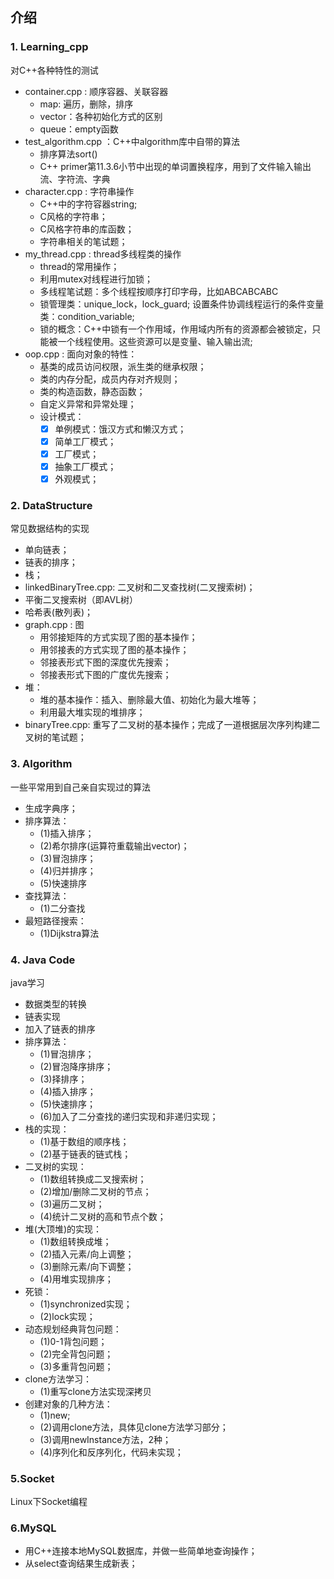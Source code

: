 ## 介绍

###  1. Learning_cpp
对C++各种特性的测试
- container.cpp : 顺序容器、关联容器
	- map: 遍历，删除，排序
	- vector：各种初始化方式的区别
	- queue：empty函数
- test_algorithm.cpp ：C++中algorithm库中自带的算法
	- 排序算法sort()
	- C++ primer第11.3.6小节中出现的单词置换程序，用到了文件输入输出流、字符流、字典
- character.cpp : 字符串操作
	- C++中的字符容器string;
	- C风格的字符串；
	- C风格字符串的库函数；
	- 字符串相关的笔试题；
- my_thread.cpp : thread多线程类的操作
	- thread的常用操作；
	- 利用mutex对线程进行加锁；
	- 多线程笔试题：多个线程按顺序打印字母，比如ABCABCABC
	- 锁管理类：unique_lock，lock_guard; 设置条件协调线程运行的条件变量类：condition_variable;
	- 锁的概念：C++中锁有一个作用域，作用域内所有的资源都会被锁定，只能被一个线程使用。这些资源可以是变量、输入输出流;
- oop.cpp : 面向对象的特性：
	- 基类的成员访问权限，派生类的继承权限；
	- 类的内存分配，成员内存对齐规则；
	- 类的构造函数，静态函数；
	- 自定义异常和异常处理；
	- 设计模式：
		- [x] 单例模式：饿汉方式和懒汉方式；
		- [x] 简单工厂模式；
		- [x] 工厂模式；
		- [x] 抽象工厂模式；
		- [x] 外观模式；
	
###  2. DataStructure
常见数据结构的实现
- 单向链表；
- 链表的排序；
- 栈；
- linkedBinaryTree.cpp: 二叉树和二叉查找树(二叉搜索树)；
- 平衡二叉搜索树（即AVL树）
- 哈希表(散列表)；
- graph.cpp : 图
	- 用邻接矩阵的方式实现了图的基本操作；
	- 用邻接表的方式实现了图的基本操作；
	- 邻接表形式下图的深度优先搜索；
	- 邻接表形式下图的广度优先搜索；
- 堆：
	- 堆的基本操作：插入、删除最大值、初始化为最大堆等；
	- 利用最大堆实现的堆排序；
- binaryTree.cpp: 重写了二叉树的基本操作；完成了一道根据层次序列构建二叉树的笔试题；

###  3. Algorithm
一些平常用到自己亲自实现过的算法
- 生成字典序；
- 排序算法：
    - (1)插入排序；
	- (2)希尔排序(运算符重载输出vector)；
	- (3)冒泡排序；
	- (4)归并排序；
	- (5)快速排序
- 查找算法：
	- (1)二分查找
- 最短路径搜索：
	- (1)Dijkstra算法
    
### 4. Java Code
java学习
- 数据类型的转换
- 链表实现
- 加入了链表的排序
- 排序算法：
    - (1)冒泡排序；
    - (2)冒泡降序排序；
    - (3)择排序；
    - (4)插入排序；
    - (5)快速排序；
    - (6)加入了二分查找的递归实现和非递归实现；
- 栈的实现：
    - (1)基于数组的顺序栈；
    - (2)基于链表的链式栈；
- 二叉树的实现：
    - (1)数组转换成二叉搜索树；
    - (2)增加/删除二叉树的节点；
    - (3)遍历二叉树；
    - (4)统计二叉树的高和节点个数；
- 堆(大顶堆)的实现：
    - (1)数组转换成堆；
    - (2)插入元素/向上调整；
    - (3)删除元素/向下调整；
    - (4)用堆实现排序；
- 死锁：
    - (1)synchronized实现；
    - (2)lock实现；
- 动态规划经典背包问题：
    - (1)0-1背包问题；
    - (2)完全背包问题；
    - (3)多重背包问题；
- clone方法学习：
    - (1)重写clone方法实现深拷贝
- 创建对象的几种方法：
    - (1)new;
    - (2)调用clone方法，具体见clone方法学习部分；
    - (3)调用newInstance方法，2种；
    - (4)序列化和反序列化，代码未实现；

### 5.Socket
Linux下Socket编程

### 6.MySQL
- 用C++连接本地MySQL数据库，并做一些简单地查询操作；
- 从select查询结果生成新表；
